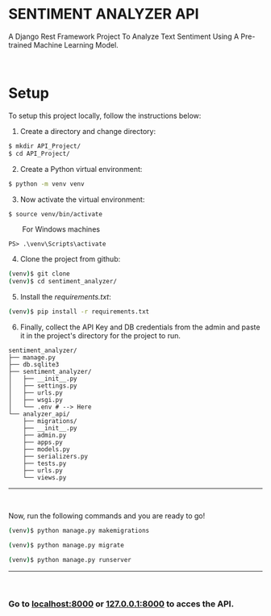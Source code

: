 # SENTIMENT ANALYZER API   

A Django Rest Framework Project To Analyze Text Sentiment Using A Pre-trained Machine Learning Model.


<br>

# Setup

To setup this project locally, follow the instructions below:

1. Create a directory and change directory:
```bash
$ mkdir API_Project/
$ cd API_Project/
```
2. Create a Python virtual environment:
```bash
$ python -m venv venv
```
3. Now activate the virtual environment:
```bash
$ source venv/bin/activate
```
&nbsp;&nbsp;&nbsp;&nbsp;&nbsp;&nbsp; For Windows machines
```posh
PS> .\venv\Scripts\activate
```
4. Clone the project from github:
```bash
(venv)$ git clone 
(venv)$ cd sentiment_analyzer/
```
5. Install the *requirements.txt*:
```bash
(venv)$ pip install -r requirements.txt
```
6. Finally, collect the API Key and DB credentials from the admin and paste it in the project's directory for the project to run.

```
sentiment_analyzer/
├── manage.py
├── db.sqlite3
├── sentiment_analyzer/
│   ├── __init__.py
│   ├── settings.py
│   ├── urls.py
│   ├── wsgi.py
│   └── .env # --> Here
└── analyzer_api/
    ├── migrations/
    ├── __init__.py
    ├── admin.py
    ├── apps.py
    ├── models.py
    ├── serializers.py
    ├── tests.py
    ├── urls.py
    └── views.py
```
---

<br>

Now, run the following commands and you are ready to go!

```bash
(venv)$ python manage.py makemigrations
```

```bash
(venv)$ python manage.py migrate
```

```bash
(venv)$ python manage.py runserver
```
---
<br>

### Go to [localhost:8000]() or [127.0.0.1:8000]() to acces the API.